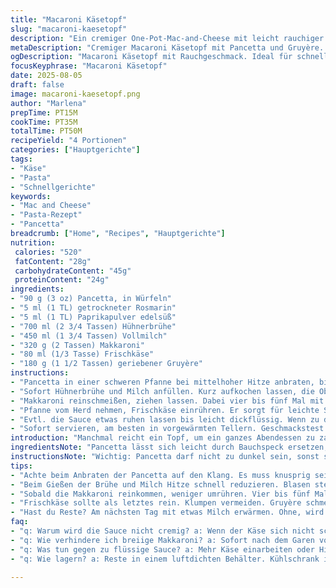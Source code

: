 ```yaml
---
title: "Macaroni Käsetopf"
slug: "macaroni-kaesetopf"
description: "Ein cremiger One-Pot-Mac-and-Cheese mit leicht rauchiger Pancetta, verfeinert durch Rosmarin und geriebenen Gruyère. Milch und Hühnerbrühe bringen die perfekte Konsistenz. Statt Mascarpone gibt’s Frischkäse für mehr Säure. Chili und Pfeffer sorgen für den Biss. Das Gericht kocht langsam, bis die Pasta genau al dente ist, nicht matschig. Hohe Hitze zu Beginn, dann sanft reduzieren. Mehr Aroma durch karamellisierte Pancetta-Stücke. Ideal für schnelle Hauptmahlzeit, unkompliziert. Ein paar handfeste Tipps für den perfekten Käsemix und die richtige Kocheinstellung. Mit variabler Garzeit je nach Herd und Pastaart. Schnell Routine erkennen, wann die Sauce zu dick, wann zu flüssig wird. Keine lange Vorrede, keine Geheimnisse."
metaDescription: "Cremiger Macaroni Käsetopf mit Pancetta und Gruyère. Einfache Zubereitung für ein köstliches Abendessen."
ogDescription: "Macaroni Käsetopf mit Rauchgeschmack. Ideal für schnelle Küche. Genießen Sie den cremigen Genuss."
focusKeyphrase: "Macaroni Käsetopf"
date: 2025-08-05
draft: false
image: macaroni-kaesetopf.png
author: "Marlena"
prepTime: PT15M
cookTime: PT35M
totalTime: PT50M
recipeYield: "4 Portionen"
categories: ["Hauptgerichte"]
tags:
- "Käse"
- "Pasta"
- "Schnellgerichte"
keywords:
- "Mac and Cheese"
- "Pasta-Rezept"
- "Pancetta"
breadcrumb: ["Home", "Recipes", "Hauptgerichte"]
nutrition: 
 calories: "520"
 fatContent: "28g"
 carbohydrateContent: "45g"
 proteinContent: "24g"
ingredients:
- "90 g (3 oz) Pancetta, in Würfeln"
- "5 ml (1 TL) getrockneter Rosmarin"
- "5 ml (1 TL) Paprikapulver edelsüß"
- "700 ml (2 3/4 Tassen) Hühnerbrühe"
- "450 ml (1 3/4 Tassen) Vollmilch"
- "320 g (2 Tassen) Makkaroni"
- "80 ml (1/3 Tasse) Frischkäse"
- "180 g (1 1/2 Tassen) geriebener Gruyère"
instructions:
- "Pancetta in einer schweren Pfanne bei mittelhoher Hitze anbraten, bis sie schön knusprig klingt und Fett austritt, etwa 6 Minuten. Aromatischer Duft steigt auf, daran erkennt man gute Qualität. Rosmarin und Paprika sofort zufügen, 1 Minute mitrösten, damit die Gewürze nicht bitter werden, aber ihr Aroma entfalten."
- "Sofort Hühnerbrühe und Milch anfüllen. Kurz aufkochen lassen, die Oberfläche zeigt kleine Blasen, keine heftige Wallung. Hitze auf mittel runterschalten, sonst verkocht die Milch zu schnell und die Sauce wird körnig."
- "Makkaroni reinschmeißen, ziehen lassen. Dabei vier bis fünf Mal mit Holzlöffel umrühren, nicht zu oft, sonst zerfallen die Nudeln. Nach etwa 17 Minuten prüfen: Pasta sollte noch bissfest sein, leicht nachdünsten lassen, nicht breiig. Nasses Ankleben am Löffel vermeiden, sonst bedeutet zu wenig Flüssigkeit oder zu lange Kochzeit."
- "Pfanne vom Herd nehmen, Frischkäse einrühren. Er sorgt für leichte Säure, damit der Käse nicht zu schwer wirkt. Dann den geriebenen Gruyère unterheben. Lauwarm und cremig, nicht heiß zapfen, sonst gerinnt der Käse faserig. Mit schwarzem Pfeffer würzen, keine Salz-Schock, die Pancetta bringt bereits Salz mit."
- "Evtl. die Sauce etwas ruhen lassen bis leicht dickflüssig. Wenn zu dünn, Hitze noch kurz anmachen und vorsichtig eindicken, ohne zu rühren. So schließt sich die Bindung."
- "Sofort servieren, am besten in vorgewärmten Tellern. Geschmackstest: cremig, würzig, leichte Rauchigkeit, Textur zart mit etwas Biss vom Käse und Pancetta. Kein Ersatz für klassisches Mac and Cheese, aber ein gelungener Twist mit minimalem Aufwand."
introduction: "Manchmal reicht ein Topf, um ein ganzes Abendessen zu zaubern. Hier, keine halben Sachen. Pancetta, nicht Speck. Rosmarin statt Chili für eine elegante Würze. Gruyère zieht cremig, hat mehr Biss und Aroma als einfacher Cheddar. Früher zu dickflüssige Saucen gehabt? Nicht mit dieser Flüssigkeitsmenge und der Milch-Hühnerbrühe-Mischung. Frischkäse ersetzt Mascarpone – ein leichter Säurekick, nicht zu viel Käsigkeit. Die beste Erinnerung: Das Knacken der Pancetta, wenn sie goldbraun wird, riecht stärker als jede Fertigsauce. Makkaroni so garen, dass sie nicht aufgequollen, sondern kernig bleiben. Überraschung war, dass man den Topf nicht zuzudecken braucht, verdampfen kontrolliert man über die Temperatur. Keine Angst vor Umrühren, aber sparsam. Das Waschbrett-Feeling auf der Zunge macht den Geschmack endlich rund."
ingredientsNote: "Pancetta lässt sich leicht durch Bauchspeck ersetzen, wenn es kräftiger sein soll, mit weniger Fett. Wer vegetarisch will, röste fein gewürfelte Aubergine an, dafür Rosmarin weglassen und mit mehr Paprikapulver für die Tiefe spielen. Hühnerbrühe kann durch Gemüsebrühe ersetzt werden, gibt weniger Umami, aber mehr Frische. Frischkäse gibt eine säuerliche Note, die Mascarpone ist cremiger und milder, hier bringt die Säure Balance in das Gericht. Statt Gruyère tut es ein milder Emmentaler, wenn Gruyère nicht verfügbar ist. Wichtig, Käse frisch reiben; Fertigkäse schmilzt schlecht und wird ölig. Milch am besten Vollmilch, aber 1,5 % geht auch, sonst wird die Sauce zu dünn und fade. Makkaroni auf Form achten: Röhrenförmig, damit Sauce gut haftet. Wenn zu flüssig - etwas mehr Käse oder länger einkochen lassen."
instructionsNote: "Wichtig: Pancetta darf nicht zu dunkel sein, sonst schmeckt das Fett bitter. Während der Gewürzzugabe aufpassen, dass die Hitze ideal bleibt – zu hoch macht Gewürze scharf. Beim Flüssigkeitszugießen sofort Hitze etwas reduzieren, damit nichts überkocht. Hitze nach dem Kochen der Pasta nicht ausschalten, sondern leicht reduzieren und gelegentlich rühren. So verhinderst du Anbrennen am Topfboden. Wenn Pasta die richtige Bissfestigkeit erreicht, sofort vom Herd – Nachgaren macht breiige Nudeln, die Sauce matschig. Frischkäse als letzte Zutat vorsichtig unterheben, da sonst Klumpen entstehen. Den Käse in Schritten einarbeiten, dann mit Pfeffer würzen, sonst dominiert die Schärfe. Wenn Käse nicht schmilzt, Herd zu heiß. Geduld bewahren, lieber lauwarm rühren. Reste: Am nächsten Tag mit etwas Milch erwärmen, sonst wird es trocken. Diese Technik nutze ich auch fürs Einfrieren, damit die Textur bestand hat."
tips:
- "Achte beim Anbraten der Pancetta auf den Klang. Es muss knusprig sein. Zu dunkel, wird bitter. Rosmarin und Paprika sofort nach dem Fett zugeben. Diese Aromen machen den Unterschied."
- "Beim Gießen der Brühe und Milch Hitze schnell reduzieren. Blasen steigen an der Oberfläche sichtbar – das ist der Punkt. Zu große Hitze macht die Sauce körnig, das will niemand."
- "Sobald die Makkaroni reinkommen, weniger umrühren. Vier bis fünf Mal reicht. Wenn sie zerfallen, ist das ungenießbar. Bissfest ist das Ziel. Ankleben am Löffel? Dann stimmt etwas mit der Flüssigkeit nicht."
- "Frischkäse sollte als letztes rein. Klumpen vermeiden. Gruyère schmelzen, aber nicht zu heiß. Wenn der Käse faserig wird, war die Temperatur zu hoch. Rühre langsam, um die Cremigkeit zu erhalten."
- "Hast du Reste? Am nächsten Tag mit etwas Milch erwärmen. Ohne, wird es trocken. Das einfrieren? Die Konsistenz bleibt so erhalten. Nimm immer den Rest von diesem Gericht."
faq:
- "q: Warum wird die Sauce nicht cremig? a: Wenn der Käse sich nicht schmilzt, war die Hitze zu hoch. Langsam rühren. Überhitzte Flüssigkeit bringt Probleme."
- "q: Wie verhindere ich breiige Makkaroni? a: Sofort nach dem Garen vom Herd nehmen. Nachgaren macht sie matschig. Wenn du zu lange wartest, wird es keiner wollen."
- "q: Was tun gegen zu flüssige Sauce? a: Mehr Käse einarbeiten oder Hitze erhöhen. Vorsichtig einkochen, umrühren ist verboten. Konsistenz zählt."
- "q: Wie lagern? a: Reste in einem luftdichten Behälter. Kühlschrank ist prima. Einfrieren ist eine Option. Aber immer mit zusätzlicher Milch aufwärmen, sonst trocken."

---
```

